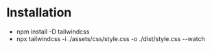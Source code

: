 # Installation 
- npm install -D tailwindcss
- npx tailwindcss -i ./assets/css/style.css -o ./dist/style.css --watch
